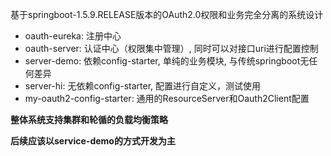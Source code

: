 基于springboot-1.5.9.RELEASE版本的OAuth2.0权限和业务完全分离的系统设计

* oauth-eureka: 注册中心
* oauth-server: 认证中心（权限集中管理）, 同时可以对接口uri进行配置控制
* server-demo: 依赖config-starter, 单纯的业务模块, 与传统springboot无任何差异
* server-hi: 无依赖config-starter, 配置进行自定义，测试使用
* my-oauth2-config-starter: 通用的ResourceServer和Oauth2Client配置

**整体系统支持集群和轮循的负载均衡策略**

**后续应该以service-demo的方式开发为主**
